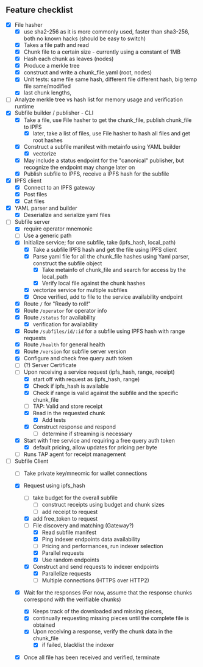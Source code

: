 
## Feature checklist

- [x] File hasher
  - [x] use sha2-256 as it is more commonly used, faster than sha3-256, both no known hacks (should be easy to switch)
  - [x] Takes a file path and read
  - [x] Chunk file to a certain size - currently using a constant of 1MB
  - [X] Hash each chunk as leaves (nodes)
  - [x] Produce a merkle tree
  - [x] construct and write a chunk_file.yaml (root, nodes)
  - [x] Unit tests: same file same hash, different file different hash, big temp file same/modified
  - [x] last chunk lengths, 
- [ ] Analyze merkle tree vs hash list for memory usage and verification runtime
- [x] Subfile builder / publisher - CLI
  - [x] Take a file, use File hasher to get the chunk_file, publish chunk_file to IPFS
    - [x] later, take a list of files, use File hasher to hash all files and get root hashes 
  - [x] Construct a subfile manifest with metainfo using YAML builder
    - [x] vectorize
  - [x] May include a status endpoint for the "canonical" publisher, but recognize the endpoint may change later on
  - [x] Publish subfile to IPFS, receive a IPFS hash for the subfile
- [x] IPFS client
  - [x] Connect to an IPFS gateway
  - [x] Post files
  - [x] Cat files
- [x] YAML parser and builder
  - [x] Deserialize and serialize yaml files
- [ ] Subfile server 
  - [x] require operator mnemonic
  - [ ] Use a generic path
  - [x] Initialize service; for one subfile, take (ipfs_hash, local_path)
    - [x] Take a subfile IPFS hash and get the file using IPFS client
    - [x] Parse yaml file for all the chunk_file hashes using Yaml parser, construct the subfile object 
      - [x] Take metainfo of chunk_file and search for access by the local_path
      - [x] Verify local file against the chunk hashes
    - [x] vectorize service for multiple subfiles
    - [x] Once verified, add to file to the service availability endpoint
  - [x] Route `/` for "Ready to roll!"
  - [x] Route `/operator` for operator info
  - [x] Route `/status` for availability
    - [x] verification for availability
  - [x] Route `/subfiles/id/:id` for a subfile using IPFS hash with range requests
  - [x] Route `/health` for general health
  - [x] Route `/version` for subfile server version
  - [x] Configure and check free query auth token
  - [ ] (?) Server Certificate
  - [ ] Upon receiving a service request (ipfs_hash, range, receipt)
    - [x] start off with request as (ipfs_hash, range)
    - [x] Check if ipfs_hash is available
    - [x] Check if range is valid against the subfile and the specific chunk_file
    - [ ] TAP: Valid and store receipt
    - [x] Read in the requested chunk
      - [x] Add tests
    - [x] Construct response and respond
      - [ ] determine if streaming is necessary
  - [x] Start with free service and requiring a free query auth token
    - [x] default pricing, allow updates for pricing per byte
  - [ ] Runs TAP agent for receipt management
- [ ] Subfile Client 
  - [ ] Take private key/mneomic for wallet connections
  - [x] Request using ipfs_hash
    - [ ] take budget for the overall subfile
      - [ ] construct receipts using budget and chunk sizes
      - [ ] add receipt to request
    - [x] add free_token to request
    - [ ] File discovery and matching (Gateway?)
      - [x] Read subfile manifest
      - [x] Ping indexer endpoints data availability
      - [ ] Pricing and performances, run indexer selection
      - [x] Parallel requests
      - [x] Use random endpoints
    - [x] Construct and send requests to indexer endpoints 
      - [x] Parallelize requests
      - [ ] Multiple connections (HTTPS over HTTP2)
  - [x] Wait for the responses (For now, assume that the response chunks correspond with the verifiable chunks)
    - [x] Keeps track of the downloaded and missing pieces, 
    - [x] continually requesting missing pieces until the complete file is obtained
    - [x] Upon receiving a response, verify the chunk data in the chunk_file
      - [x] if failed, blacklist the indexer
  - [x] Once all file has been received and verified, terminate

